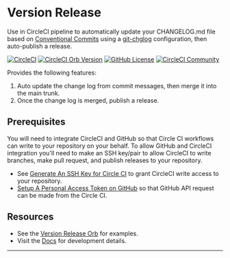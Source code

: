# Version Release

Use in CircleCI pipeline to automatically update your CHANGELOG.md file based
on [Conventional Commits] using a [git-chglog] configuration, then auto-publish
a release.

[![CircleCI](https://dl.circleci.com/status-badge/img/gh/kohirens/version-release-orb/tree/main.svg?style=svg)](https://dl.circleci.com/status-badge/redirect/gh/kohirens/version-release-orb/tree/main) [![CircleCI Orb Version](https://badges.circleci.com/orbs/kohirens/version-release.svg)](https://circleci.com/orbs/registry/orb/kohirens/version-release) [![GitHub License](https://img.shields.io/badge/license-MIT-lightgrey.svg)](https://raw.githubusercontent.com/kohirens/version-release-orb/master/LICENSE) [![CircleCI Community](https://img.shields.io/badge/community-CircleCI%20Discuss-343434.svg)](https://discuss.circleci.com/c/ecosystem/orbs)

Provides the following features:

1. Auto update the change log from commit messages, then merge it into the main
   trunk.
2. Once the change log is merged, publish a release.

## Prerequisites

You will need to integrate CircleCI and GitHub so that Circle CI workflows can
write to your repository on your behalf. To allow GitHub and CircleCI
integration you'll need to make an SSH key/pair to allow CircleCI to write
branches, make pull request, and publish releases to your repository.
* See [Generate An SSH Key for Circle CI] to grant CircleCI write access to
  your repository.
* [Setup A Personal Access Token on GitHub] so that GitHub API request can
  be made from the Circle CI.

## Resources

* See the [Version Release Orb] for examples.
* Visit the [Docs] for development details.

---

[Generate An SSH Key for Circle CI]: https://github.com/kohirens/version-release-orb/blob/main/docs/setup-keys.md#generate-an-ssh-key-for-circle-ci
[Setup A Personal Access Token on GitHub]: https://github.com/kohirens/version-release-orb/blob/main/docs/setup-keys.md#setup-a-personal-access-token-on-github
[Version Release Orb]: https://circleci.com/developer/orbs/orb/kohirens/version-release#usage-examples
[Docs]: https://github.com/kohirens/version-release-orb/blob/main/docs/index.md
[Conventional Commits]: https://www.conventionalcommits.org/en/v1.0.0/
[git-chglog]: https://github.com/git-chglog/git-chglog
